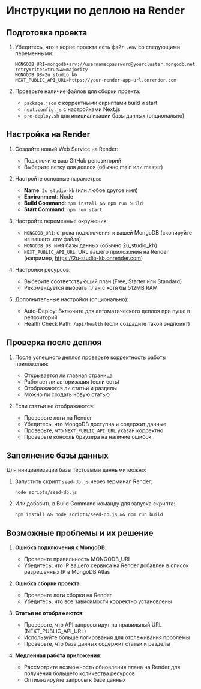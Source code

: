 # Инструкции по деплою на Render

## Подготовка проекта

1. Убедитесь, что в корне проекта есть файл `.env` со следующими переменными:
   ```
   MONGODB_URI=mongodb+srv://username:password@yourcluster.mongodb.net/?retryWrites=true&w=majority
   MONGODB_DB=2u_studio_kb
   NEXT_PUBLIC_API_URL=https://your-render-app-url.onrender.com
   ```

2. Проверьте наличие файлов для сборки проекта:
   - `package.json` с корректными скриптами build и start
   - `next.config.js` с настройками Next.js
   - `pre-deploy.sh` для инициализации базы данных (опционально)

## Настройка на Render

1. Создайте новый Web Service на Render:
   - Подключите ваш GitHub репозиторий
   - Выберите ветку для деплоя (обычно main или master)

2. Настройте основные параметры:
   - **Name**: `2u-studio-kb` (или любое другое имя)
   - **Environment**: Node
   - **Build Command**: `npm install && npm run build`
   - **Start Command**: `npm run start`

3. Настройте переменные окружения:
   - `MONGODB_URI`: строка подключения к вашей MongoDB (скопируйте из вашего .env файла)
   - `MONGODB_DB`: имя базы данных (обычно 2u_studio_kb)
   - `NEXT_PUBLIC_API_URL`: URL вашего приложения на Render (например, https://2u-studio-kb.onrender.com)

4. Настройки ресурсов:
   - Выберите соответствующий план (Free, Starter или Standard)
   - Рекомендуется выбрать план с хотя бы 512MB RAM

5. Дополнительные настройки (опционально):
   - Auto-Deploy: Включите для автоматического деплоя при пуше в репозиторий
   - Health Check Path: `/api/health` (если создадите такой эндпоинт)

## Проверка после деплоя

1. После успешного деплоя проверьте корректность работы приложения:
   - Открывается ли главная страница
   - Работает ли авторизация (если есть)
   - Отображаются ли статьи и разделы
   - Можно ли создать новую статью

2. Если статьи не отображаются:
   - Проверьте логи на Render
   - Убедитесь, что MongoDB доступна и содержит данные
   - Проверьте, что `NEXT_PUBLIC_API_URL` указан корректно
   - Проверьте консоль браузера на наличие ошибок

## Заполнение базы данных

Для инициализации базы тестовыми данными можно:

1. Запустить скрипт `seed-db.js` через терминал Render:
   ```
   node scripts/seed-db.js
   ```

2. Или добавить в Build Command команду для запуска скрипта:
   ```
   npm install && node scripts/seed-db.js && npm run build
   ```

## Возможные проблемы и их решение

1. **Ошибка подключения к MongoDB**:
   - Проверьте правильность MONGODB_URI
   - Убедитесь, что IP вашего сервиса на Render добавлен в список разрешенных IP в MongoDB Atlas

2. **Ошибка сборки проекта**:
   - Проверьте логи сборки на Render
   - Убедитесь, что все зависимости корректно установлены

3. **Статьи не отображаются**:
   - Проверьте, что API запросы идут на правильный URL (NEXT_PUBLIC_API_URL)
   - Используйте больше логирования для отслеживания проблемы
   - Проверьте, что база данных содержит статьи и разделы

4. **Медленная работа приложения**:
   - Рассмотрите возможность обновления плана на Render для получения большего количества ресурсов
   - Оптимизируйте запросы к базе данных 